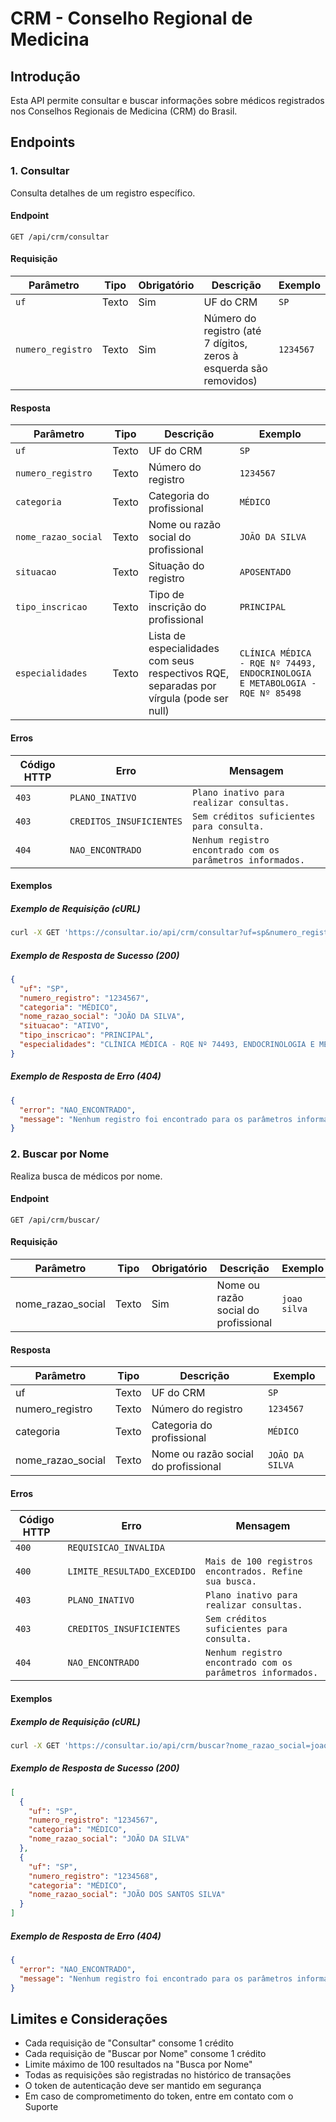# CRM - Conselho Regional de Medicina

## Introdução

Esta API permite consultar e buscar informações sobre médicos registrados nos
Conselhos Regionais de Medicina (CRM) do Brasil.

## Endpoints

### 1. Consultar

Consulta detalhes de um registro específico.

#### Endpoint

`GET /api/crm/consultar`

#### Requisição

| Parâmetro         | Tipo  | Obrigatório | Descrição                                                          | Exemplo   |
| ----------------- | ----- | ----------- | ------------------------------------------------------------------ | --------- |
| `uf`              | Texto | Sim         | UF do CRM                                                          | `SP`      |
| `numero_registro` | Texto | Sim         | Número do registro (até 7 dígitos, zeros à esquerda são removidos) | `1234567` |

#### Resposta

| Parâmetro           | Tipo  | Descrição                                                                               | Exemplo                                                                      |
| ------------------- | ----- | --------------------------------------------------------------------------------------- | ---------------------------------------------------------------------------- |
| `uf`                | Texto | UF do CRM                                                                               | `SP`                                                                         |
| `numero_registro`   | Texto | Número do registro                                                                      | `1234567`                                                                    |
| `categoria`         | Texto | Categoria do profissional                                                               | `MÉDICO`                                                                     |
| `nome_razao_social` | Texto | Nome ou razão social do profissional                                                    | `JOÃO DA SILVA`                                                              |
| `situacao`          | Texto | Situação do registro                                                                    | `APOSENTADO`                                                                 |
| `tipo_inscricao`    | Texto | Tipo de inscrição do profissional                                                       | `PRINCIPAL`                                                                  |
| `especialidades`    | Texto | Lista de especialidades com seus respectivos RQE, separadas por vírgula (pode ser null) | `CLÍNICA MÉDICA - RQE Nº 74493, ENDOCRINOLOGIA E METABOLOGIA - RQE Nº 85498` |

#### Erros

| Código HTTP | Erro                     | Mensagem                                                   |
| ----------- | ------------------------ | ---------------------------------------------------------- |
| `403`       | `PLANO_INATIVO`          | `Plano inativo para realizar consultas.`                   |
| `403`       | `CREDITOS_INSUFICIENTES` | `Sem créditos suficientes para consulta.`                  |
| `404`       | `NAO_ENCONTRADO`         | `Nenhum registro encontrado com os parâmetros informados.` |

#### Exemplos

##### Exemplo de Requisição (cURL)

```bash
curl -X GET 'https://consultar.io/api/crm/consultar?uf=sp&numero_registro=1234567' -H 'Authorization: Token <seu-token>'
```

##### Exemplo de Resposta de Sucesso (200)

```json
{
  "uf": "SP",
  "numero_registro": "1234567",
  "categoria": "MÉDICO",
  "nome_razao_social": "JOÃO DA SILVA",
  "situacao": "ATIVO",
  "tipo_inscricao": "PRINCIPAL",
  "especialidades": "CLÍNICA MÉDICA - RQE Nº 74493, ENDOCRINOLOGIA E METABOLOGIA - RQE Nº 85498"
}
```

##### Exemplo de Resposta de Erro (404)

```json
{
  "error": "NAO_ENCONTRADO",
  "message": "Nenhum registro foi encontrado para os parâmetros informados."
}
```

### 2. Buscar por Nome

Realiza busca de médicos por nome.

#### Endpoint

`GET /api/crm/buscar/`

#### Requisição

| Parâmetro         | Tipo  | Obrigatório | Descrição                            | Exemplo      |
| ----------------- | ----- | ----------- | ------------------------------------ | ------------ |
| nome_razao_social | Texto | Sim         | Nome ou razão social do profissional | `joao silva` |

#### Resposta

| Parâmetro         | Tipo  | Descrição                            | Exemplo         |
| ----------------- | ----- | ------------------------------------ | --------------- |
| uf                | Texto | UF do CRM                            | `SP`            |
| numero_registro   | Texto | Número do registro                   | `1234567`       |
| categoria         | Texto | Categoria do profissional            | `MÉDICO`        |
| nome_razao_social | Texto | Nome ou razão social do profissional | `JOÃO DA SILVA` |

#### Erros

| Código HTTP | Erro                        | Mensagem                                                   |
| ----------- | --------------------------- | ---------------------------------------------------------- |
| `400`       | `REQUISICAO_INVALIDA`       |                                                            |
| `400`       | `LIMITE_RESULTADO_EXCEDIDO` | `Mais de 100 registros encontrados. Refine sua busca.`     |
| `403`       | `PLANO_INATIVO`             | `Plano inativo para realizar consultas.`                   |
| `403`       | `CREDITOS_INSUFICIENTES`    | `Sem créditos suficientes para consulta.`                  |
| `404`       | `NAO_ENCONTRADO`            | `Nenhum registro encontrado com os parâmetros informados.` |

#### Exemplos

##### Exemplo de Requisição (cURL)

```bash
curl -X GET 'https://consultar.io/api/crm/buscar?nome_razao_social=joao%20silva' -H 'Authorization: Token <seu-token>'
```

##### Exemplo de Resposta de Sucesso (200)

```json
[
  {
    "uf": "SP",
    "numero_registro": "1234567",
    "categoria": "MÉDICO",
    "nome_razao_social": "JOÃO DA SILVA"
  },
  {
    "uf": "SP",
    "numero_registro": "1234568",
    "categoria": "MÉDICO",
    "nome_razao_social": "JOÃO DOS SANTOS SILVA"
  }
]
```

##### Exemplo de Resposta de Erro (404)

```json
{
  "error": "NAO_ENCONTRADO",
  "message": "Nenhum registro foi encontrado para os parâmetros informados."
}
```

## Limites e Considerações

- Cada requisição de "Consultar" consome 1 crédito
- Cada requisição de "Buscar por Nome" consome 1 crédito
- Limite máximo de 100 resultados na "Busca por Nome"
- Todas as requisições são registradas no histórico de transações
- O token de autenticação deve ser mantido em segurança
- Em caso de comprometimento do token, entre em contato com o Suporte
